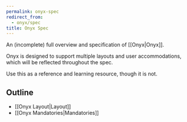 ```yaml
---
permalink: onyx-spec
redirect_from:
  - onyx/spec
title: Onyx Spec
---
```

An (incomplete) full overview and specification of [[Onyx|Onyx]].

Onyx is designed to support multiple layouts and user accommodations, which will be reflected throughout the spec.

Use this as a reference and learning resource, though it is not.

## Outline

- [[Onyx Layout|Layout]]
- [[Onyx Mandatories|Mandatories]]
